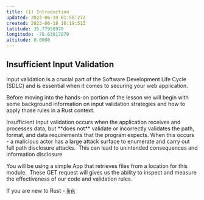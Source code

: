 ```yaml
---
title: (1) Introduction
updated: 2023-06-19 01:58:27Z
created: 2023-06-18 16:19:51Z
latitude: 35.77958970
longitude: -78.63817870
altitude: 0.0000
---
```


## Insufficient Input Validation

Input validation is a crucial part of the Software Development Life Cycle (SDLC) and is essential when it comes to securing your web application.

Before moving into the hands-on portion of the lesson we will begin with some background information on input validation strategies and how to apply those rules in a Rust context.

Insufficient Input validation occurs when the application receives and processes data, but \*\*does not\*\* validate or incorrectly validates the path, format, and data requirements that the program expects. When this occurs  - a malicious actor has a large attack surface to enumerate and carry out full path disclosure attacks.  This can lead to unintended consequences and information disclosure

You will be using a simple App that retrieves files from a location for this module.  These GET request will gives us the ability to inspect and measure the effectiveness of our code and validation rules.

If you are new to Rust - [link](https://www.securityjourney.com/appsec-training-library)